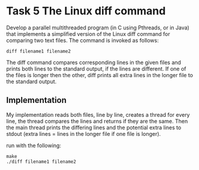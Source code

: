 # Task 5 The Linux diff command
Develop a parallel multithreaded program (in C using Pthreads, or in Java) that implements a simplified version of the Linux diff command for comparing two text files. The command is invoked as follows:

    diff filename1 filename2

The diff command compares corresponding lines in the given files and prints both lines to the standard output, if the lines are different. If one of the files is longer then the other, diff prints all extra lines in the longer file to the standard output.

## Implementation
My implementation reads both files, line by line, creates a thread for every line, the thread compares the lines and returns if they are the same. Then the main thread prints the differing lines and the potential extra lines to stdout (extra lines = lines in the longer file if one file is longer).

run with the following:

    make
    ./diff filename1 filename2
